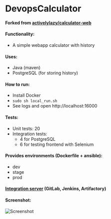 # DevopsCalculator

#### Forked from [activelylazy/calculator-web](https://github.com/activelylazy/calculator-web)

#### Functionality:
- A simple webapp calculator with history

#### Uses:
- Java (maven)
- PostgreSQL (for storing history)

#### How to run:
- Install Docker
- `sudo sh local_run.sh`
- See logs and open http://localhost:16000

#### Tests:
- Unit tests: 20
- Integration tests:
    - 4 for PostgreSQL
    - 6 for testing frontend with Selenium

#### Provides environments (Dockerfile + ansible):
- dev
- stage
- prod

#### [Integration server](https://github.com/kochetov-dmitrij/IntegrationServer) (GitLab, Jenkins, Artifactory)

#### Screenshot:
![Screenshot](https://media.discordapp.net/attachments/471031073556529171/691625995807227965/2020-03-23_15.33.55.png "Screenshot")
